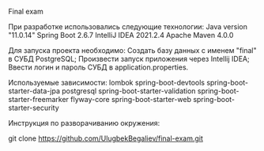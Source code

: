 Final exam

При разработке использовались следующие технологии:
Java version "11.0.14"
Spring Boot 2.6.7
IntelliJ IDEA 2021.2.4
Apache Maven 4.0.0

Для запуска проекта необходимо:
Создать базу данных с именем "final" в СУБД PostgreSQL;
Произвести запуск приложения через Intellij IDEA;
Ввести логин и пароль СУБД в application.properties.

Используемые зависимости:
lombok
spring-boot-devtools
spring-boot-starter-data-jpa
postgresql
spring-boot-starter-validation
spring-boot-starter-freemarker
flyway-core
spring-boot-starter-web
spring-boot-starter-security

Инструкция по разворачиванию окружения:

git clone https://github.com/UlugbekBegaliev/final-exam.git
